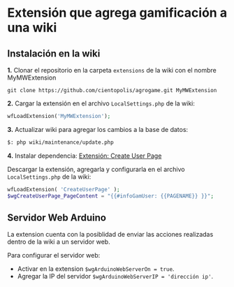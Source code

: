 # Extensión que agrega gamificación a una wiki

## Instalación en la wiki

**1.** Clonar el repositorio en la carpeta `extensions` de la wiki con el nombre MyMWExtension

```git
git clone https://github.com/cientopolis/agrogame.git MyMWExtension
```

**2.** Cargar la extensión en el archivo `LocalSettings.php` de la wiki: 

```php
wfLoadExtension('MyMWExtension');
```

**3.** Actualizar wiki para agregar los cambios a la base de datos:

```bash
$: php wiki/maintenance/update.php
```
**4.** Instalar dependencia: [Extensión: Create User Page](https://www.mediawiki.org/wiki/Extension:Create_User_Page)

Descargar la extensión, agregarla y configurarla en el archivo `LocalSettings.php` de la wiki:

```php
wfLoadExtension( 'CreateUserPage' );
$wgCreateUserPage_PageContent = "{{#infoGamUser: {{PAGENAME}} }}";
```

## Servidor Web Arduino

La extension cuenta con la posiblidad de enviar las acciones realizadas dentro de la wiki a un servidor web. 

Para configurar el servidor web:

 - Activar en la extension `$wgArduinoWebServerOn = true`.
 - Agregar la IP del servidor `$wgArduinoWebServerIP = 'dirección ip'`.
